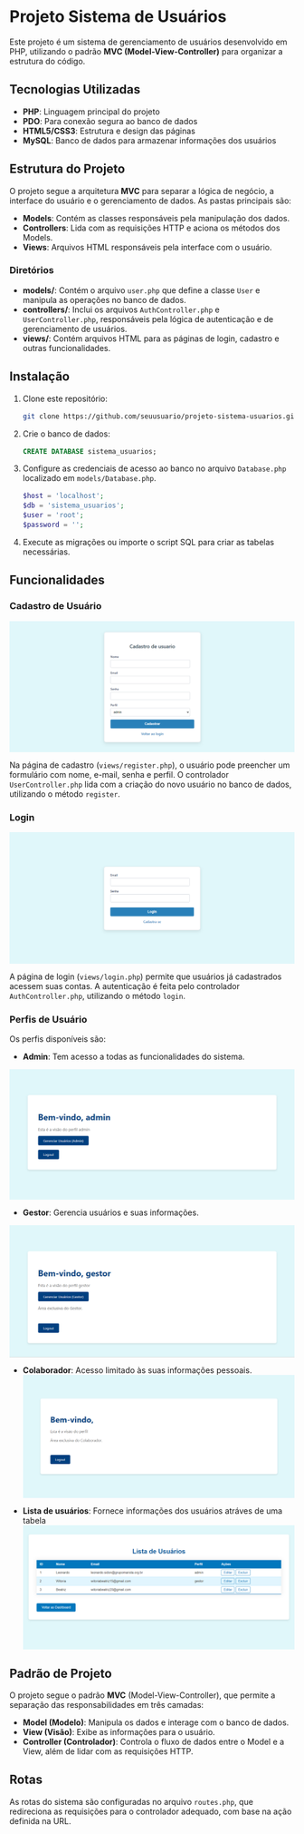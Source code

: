 
# Projeto Sistema de Usuários

Este projeto é um sistema de gerenciamento de usuários desenvolvido em PHP, utilizando o padrão **MVC (Model-View-Controller)** para organizar a estrutura do código.

## Tecnologias Utilizadas

- **PHP**: Linguagem principal do projeto
- **PDO**: Para conexão segura ao banco de dados
- **HTML5/CSS3**: Estrutura e design das páginas
- **MySQL**: Banco de dados para armazenar informações dos usuários

## Estrutura do Projeto

O projeto segue a arquitetura **MVC** para separar a lógica de negócio, a interface do usuário e o gerenciamento de dados. As pastas principais são:

- **Models**: Contém as classes responsáveis pela manipulação dos dados.
- **Controllers**: Lida com as requisições HTTP e aciona os métodos dos Models.
- **Views**: Arquivos HTML responsáveis pela interface com o usuário.

### Diretórios

- **models/**: Contém o arquivo `user.php` que define a classe `User` e manipula as operações no banco de dados.
- **controllers/**: Inclui os arquivos `AuthController.php` e `UserController.php`, responsáveis pela lógica de autenticação e de gerenciamento de usuários.
- **views/**: Contém arquivos HTML para as páginas de login, cadastro e outras funcionalidades.

## Instalação

1. Clone este repositório:

   ```bash
   git clone https://github.com/seuusuario/projeto-sistema-usuarios.git
   ```

2. Crie o banco de dados:

   ```sql
   CREATE DATABASE sistema_usuarios;
   ```

3. Configure as credenciais de acesso ao banco no arquivo `Database.php` localizado em `models/Database.php`.

   ```php
   $host = 'localhost';
   $db = 'sistema_usuarios';
   $user = 'root';
   $password = '';
   ```

4. Execute as migrações ou importe o script SQL para criar as tabelas necessárias.

## Funcionalidades

### Cadastro de Usuário  
<img src="img/cadastro.png" align="center" /> 

Na página de cadastro (`views/register.php`), o usuário pode preencher um formulário com nome, e-mail, senha e perfil. O controlador `UserController.php` lida com a criação do novo usuário no banco de dados, utilizando o método `register`.

### Login
<img src="img/login.png" align="center" /> 

A página de login (`views/login.php`) permite que usuários já cadastrados acessem suas contas. A autenticação é feita pelo controlador `AuthController.php`, utilizando o método `login`.

### Perfis de Usuário

Os perfis disponíveis são:
- **Admin**: Tem acesso a todas as funcionalidades do sistema.  
 <img src="img/admin.png" align="center" />  

- **Gestor**: Gerencia usuários e suas informações.   
 <img src="img/gestor.png" align="center" />

- **Colaborador**: Acesso limitado às suas informações pessoais.  
    <img src="img/colaborador.png" align="center" />
    
- **Lista de usuários**: Fornece informações dos usuários atráves de uma tabela
  <img src="img/lista.png" align="center" />   



## Padrão de Projeto

O projeto segue o padrão **MVC** (Model-View-Controller), que permite a separação das responsabilidades em três camadas:

- **Model (Modelo)**: Manipula os dados e interage com o banco de dados.
- **View (Visão)**: Exibe as informações para o usuário.
- **Controller (Controlador)**: Controla o fluxo de dados entre o Model e a View, além de lidar com as requisições HTTP.

## Rotas

As rotas do sistema são configuradas no arquivo `routes.php`, que redireciona as requisições para o controlador adequado, com base na ação definida na URL.
